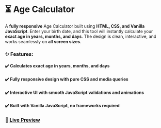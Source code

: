 # ⏳ Age Calculator  
A **fully responsive** Age Calculator built using **HTML, CSS, and Vanilla JavaScript**. Enter your birth date, and this tool will instantly calculate your **exact age in years, months, and days**. The design is clean, interactive, and works seamlessly on **all screen sizes**.  

### ✨ Features:  
#### ✔️ Calculates **exact age** in years, months, and days  
#### ✔️ Fully responsive design with **pure CSS and media queries**  
#### ✔️ Interactive UI with smooth **JavaScript validations and animations**  
#### ✔️ Built with **Vanilla JavaScript**, no frameworks required  

### 🔗 <a href="https://raw.githack.com/tufailashraf/Frontend-Mentor-Projects/main/age-calculator/index.html" target="_blank">Live Preview</a>

